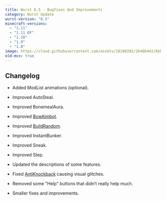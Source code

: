 ```yaml
---
title: Wurst 6.5 - Bugfixes And Improvements
category: Wurst Update
wurst-version: "6.5"
minecraft-versions:
  - "1.11"
  - "1.11 OF"
  - "1.10"
  - "1.9"
  - "1.8"
image: https://cloud.githubusercontent.com/assets/10100202/26486442/6bb76006-41fb-11e7-999a-c4bb31f3b4ab.jpg
old-mcx: true
---
```

## Changelog

- Added ModList animations (optional).

- Improved AutoSteal.

- Improved BonemealAura.

- Improved [BowAimbot](https://wiki.wurstclient.net/bowaimbot).

- Improved [BuildRandom](https://wiki.wurstclient.net/buildrandom).

- Improved InstantBunker.

- Improved Sneak.

- Improved Step.

- Updated the descriptions of some features.

- Fixed [AntiKnockback](https://wiki.wurstclient.net/antiknockback) causing visual glitches.

- Removed some "Help" buttons that didn’t really help much.

- Smaller fixes and improvements.

